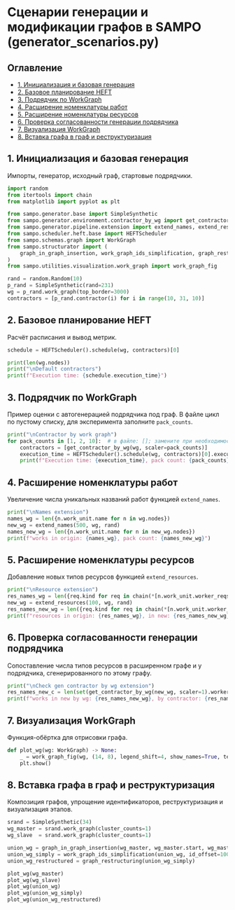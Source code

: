 # Сценарии генерации и модификации графов в SAMPO (generator\_scenarios.py)

## Оглавление

* [1. Инициализация и базовая генерация](#1-инициализация-и-базовая-генерация)
* [2. Базовое планирование HEFT](#2-базовое-планирование-heft)
* [3. Подрядчик по WorkGraph](#3-подрядчик-по-workgraph)
* [4. Расширение номенклатуры работ](#4-расширение-номенклатуры-работ)
* [5. Расширение номенклатуры ресурсов](#5-расширение-номенклатуры-ресурсов)
* [6. Проверка согласованности генерации подрядчика](#6-проверка-согласованности-генерации-подрядчика)
* [7. Визуализация WorkGraph](#7-визуализация-workgraph)
* [8. Вставка графа в граф и реструктуризация](#8-вставка-графа-в-граф-и-реструктуризация)

## 1. Инициализация и базовая генерация

Импорты, генератор, исходный граф, стартовые подрядчики.&#x20;

```python
import random
from itertools import chain
from matplotlib import pyplot as plt

from sampo.generator.base import SimpleSynthetic
from sampo.generator.environment.contractor_by_wg import get_contractor_by_wg
from sampo.generator.pipeline.extension import extend_names, extend_resources
from sampo.scheduler.heft.base import HEFTScheduler
from sampo.schemas.graph import WorkGraph
from sampo.structurator import (
    graph_in_graph_insertion, work_graph_ids_simplification, graph_restructuring
)
from sampo.utilities.visualization.work_graph import work_graph_fig

rand = random.Random(10)
p_rand = SimpleSynthetic(rand=231)
wg = p_rand.work_graph(top_border=3000)
contractors = [p_rand.contractor(i) for i in range(10, 31, 10)]
```

## 2. Базовое планирование HEFT

Расчёт расписания и вывод метрик.&#x20;

```python
schedule = HEFTScheduler().schedule(wg, contractors)[0]

print(len(wg.nodes))
print("\nDefault contractors")
print(f"Execution time: {schedule.execution_time}")
```

## 3. Подрядчик по WorkGraph

Пример оценки с автогенерацией подрядчика под граф. В файле цикл по пустому списку, для эксперимента заполните `pack_counts`.&#x20;

```python
print("\nContractor by work graph")
for pack_counts in [1, 2, 10]:  # в файле: []; замените при необходимости
    contractors = [get_contractor_by_wg(wg, scaler=pack_counts)]
    execution_time = HEFTScheduler().schedule(wg, contractors)[0].execution_time
    print(f"Execution time: {execution_time}, pack count: {pack_counts}")
```

## 4. Расширение номенклатуры работ

Увеличение числа уникальных названий работ функцией `extend_names`.&#x20;

```python
print("\nNames extension")
names_wg = len({n.work_unit.name for n in wg.nodes})
new_wg = extend_names(500, wg, rand)
names_new_wg = len({n.work_unit.name for n in new_wg.nodes})
print(f"works in origin: {names_wg}, pack count: {names_new_wg}")
```

## 5. Расширение номенклатуры ресурсов

Добавление новых типов ресурсов функцией `extend_resources`.&#x20;

```python
print("\nResource extension")
res_names_wg = len({req.kind for req in chain(*[n.work_unit.worker_reqs for n in wg.nodes])})
new_wg = extend_resources(100, wg, rand)
res_names_new_wg = len({req.kind for req in chain(*[n.work_unit.worker_reqs for n in new_wg.nodes])})
print(f"resources in origin: {res_names_wg}, in new: {res_names_new_wg}")
```

## 6. Проверка согласованности генерации подрядчика

Сопоставление числа типов ресурсов в расширенном графе и у подрядчика, сгенерированного по этому графу.&#x20;

```python
print("\nCheck gen contractor by wg extension")
res_names_new_c = len(set(get_contractor_by_wg(new_wg, scaler=1).workers.keys()))
print(f"works in new by wg: {res_names_new_wg}, by contractor: {res_names_new_c}")
```

## 7. Визуализация WorkGraph

Функция-обёртка для отрисовки графа.&#x20;

```python
def plot_wg(wg: WorkGraph) -> None:
    _ = work_graph_fig(wg, (14, 8), legend_shift=4, show_names=True, text_size=4)
    plt.show()
```

## 8. Вставка графа в граф и реструктуризация

Композиция графов, упрощение идентификаторов, реструктуризация и визуализация этапов.&#x20;

```python
srand = SimpleSynthetic(34)
wg_master = srand.work_graph(cluster_counts=1)
wg_slave  = srand.work_graph(cluster_counts=1)

union_wg = graph_in_graph_insertion(wg_master, wg_master.start, wg_master.finish, wg_slave)
union_wg_simply = work_graph_ids_simplification(union_wg, id_offset=1000)
union_wg_restructured = graph_restructuring(union_wg_simply)

plot_wg(wg_master)
plot_wg(wg_slave)
plot_wg(union_wg)
plot_wg(union_wg_simply)
plot_wg(union_wg_restructured)
```
